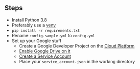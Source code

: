 ## Steps ##

- Install Python 3.8
- Preferably use a [venv](https://realpython.com/python-virtual-environments-a-primer/)
- `pip install -r requirements.txt`
- Rename `config.sample.yml` to `config.yml`
- Set up your Google stuff
    - Create a Google Developer Project on the [Cloud Platform](https://console.cloud.google.com/)
    - [Enable Google Drive on it](https://console.cloud.google.com/apis/library/drive.googleapis.com)
    - [Create a Service Account](https://developers.google.com/identity/protocols/oauth2/service-account)
    - Place your `service_account.json` in the working directory
